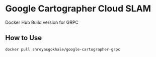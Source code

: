 # Google Cartographer Cloud SLAM  

Docker Hub Build version for GRPC

## How to Use

```docker pull shreyasgokhale/google-cartographer-grpc```